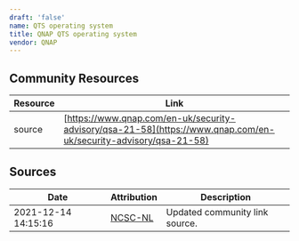 ```yaml
---
draft: 'false'
name: QTS operating system
title: QNAP QTS operating system
vendor: QNAP
---
```



## Community Resources
| Resource | Link |
| --- | --- |
| source | [https://www.qnap.com/en-uk/security-advisory/qsa-21-58](https://www.qnap.com/en-uk/security-advisory/qsa-21-58) |


## Sources
| Date | Attribution | Description |
| --- | --- | --- |
| 2021-12-14 14:15:16 | [NCSC-NL](https://github.com/NCSC-NL/log4shell/blob/main/software/README.md) | Updated community link source.  |
